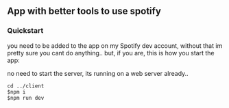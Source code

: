 ## App with better tools to use spotify

### Quickstart

you need to be added to the app on my Spotify dev account, without that im pretty sure you cant do anything..
but, if you are, this is how you start the app:

no need to start the server, its running on a web server already..

```
cd ../client
$npm i
$npm run dev
```
